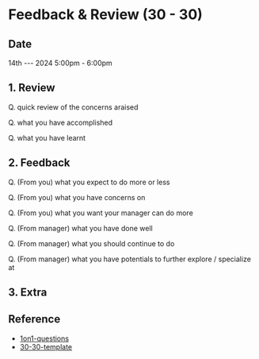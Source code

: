 # Feedback & Review (30 - 30)

## Date
14th --- 2024 5:00pm - 6:00pm

## 1. Review

Q. quick review of the concerns araised

Q. what you have accomplished

Q. what you have learnt

## 2. Feedback
Q. (From you) what you expect to do more or less

Q. (From you) what you have concerns on

Q. (From you) what you want your manager can do more

Q. (From manager) what you have done well

Q. (From manager) what you should continue to do

Q. (From manager) what you have potentials to further explore / specialize at

## 3. Extra

## Reference

- [1on1-questions](https://github.com/VGraupera/1on1-questions "https://github.com/VGraupera/1on1-questions")
- [30-30-template](https://github.com/adamwan-nexplore/30-30-template)
